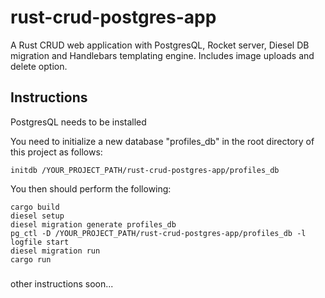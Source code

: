# rust-crud-postgres-app
A Rust CRUD web application with PostgresQL, Rocket server, Diesel DB migration and Handlebars templating engine. Includes image uploads and delete option. 

## Instructions

PostgresQL needs to be installed

You need to initialize a new database "profiles_db" in the root directory of this project as follows:

``initdb /YOUR_PROJECT_PATH/rust-crud-postgres-app/profiles_db``

You then should perform the following:

``cargo build``   
``diesel setup``   
``diesel migration generate profiles_db``   
``pg_ctl -D /YOUR_PROJECT_PATH/rust-crud-postgres-app/profiles_db -l logfile start``        
``diesel migration run``    
``cargo run``


###
other instructions soon...
